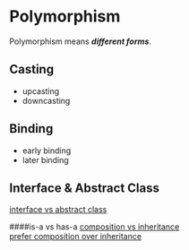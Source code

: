 Polymorphism
============

Polymorphism means ***different forms***.

Casting
-------
* upcasting
* downcasting

Binding
-------
* early binding
* later binding

Interface & Abstract Class
--------------------------
[interface vs abstract class](http://stackoverflow.com/questions/761194/interface-vs-abstract-class-general-oo)

####is-a vs has-a
[composition vs inheritance](https://www.thoughtworks.com/insights/blog/composition-vs-inheritance-how-choose)  
[prefer composition over inheritance](http://stackoverflow.com/questions/49002/prefer-composition-over-inheritance)

